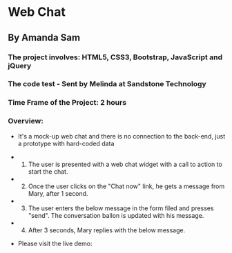 # Web Chat

## By Amanda Sam

### The project involves: HTML5, CSS3, Bootstrap, JavaScript and jQuery

### The code test - Sent by Melinda at Sandstone Technology

### Time Frame of the Project: 2 hours

### Overview:

- It's a mock-up web chat and there is no connection to the back-end, just a prototype with hard-coded data

- 1) The user is presented with a web chat widget with a call to action to start the chat.

- 2) Once the user clicks on the "Chat now" link, he gets a message from Mary, after 1 second.

- 3) The user enters the below message in the form filed and presses "send".
The conversation ballon is updated with his message.

- 4) After 3 seconds, Mary replies with the below message.

- Please visit the live demo:
